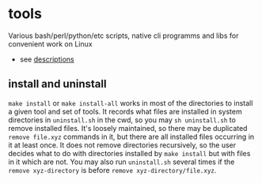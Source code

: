 # tools

Various bash/perl/python/etc scripts, native cli programms and libs for convenient work on Linux

- see [descriptions](descriptions.md)

## install and uninstall

`make install` or `make install-all` works in most of the directories to install a given tool
and set of tools. It records what files are installed in system directories in `uninstall.sh`
in the cwd, so you may `sh uninstall.sh` to remove installed files. It's loosely maintained,
so there may be duplicated `remove file.xyz` commands in it, but there are all installed files
occurring in it at least once. It does not remove directories recursively, so the user decides
what to do with directories installed by `make install` but with files in it which are not.
You may also run `uninstall.sh` several times if the `remove xyz-directory` is before
`remove xyz-directory/file.xyz`.
